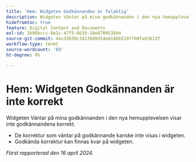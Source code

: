 ```yaml
---
title: 'Hem: Widgeten Godkännanden är felaktig'
description: Widgeten Väntar på mina godkännanden i den nya hemupplevelsen visar inte godkännandena korrekt.
hidefromtoc: true
feature: Digital Content and Documents
exl-id: 3b96bccc-8e2c-47f5-8639-10e870953bb4
source-git-commit: 4acd3830c34139d8d54e614bb5197f00fa63613f
workflow-type: tm+mt
source-wordcount: '69'
ht-degree: 0%

---
```


# Hem: Widgeten Godkännanden är inte korrekt

<!--Won't fix, valid issue-->

<!--

>[!NOTE]
>
>This issue was fixed on May 2, 2024.

 WF, WFP-->

Widgeten Väntar på mina godkännanden i den nya hemupplevelsen visar inte godkännandena korrekt.

* De korrektur som väntar på godkännande kanske inte visas i widgeten.
* Godkända korrektur kan finnas kvar på widgeten.

_Först rapporterad den 16 april 2024._
